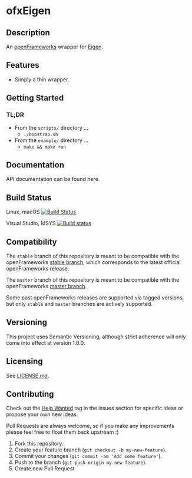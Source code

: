 # ofxEigen


## Description

An [openFrameworks](http://openframeworks.cc) wrapper for [Eigen](http://eigen.tuxfamily.org/).

## Features

-   Simply a thin wrapper.

## Getting Started

### TL;DR
-   From the `scripts/` directory ...
    -   `./boostrap.sh`
-   From the `example/` directory ...
    -   `make && make run`

## Documentation

API documentation can be found here.

## Build Status

Linux, macOS [![Build Status](https://travis-ci.org/bakercp/ofxEigen.svg?branch=master)](https://travis-ci.org/bakercp/ofxEigen)

Visual Studio, MSYS [![Build status](https://ci.appveyor.com/api/projects/status/87myb15hf4x9kc8t/branch/master?svg=true)](https://ci.appveyor.com/project/bakercp/ofxeigen/branch/master)



## Compatibility

The `stable` branch of this repository is meant to be compatible with the openFrameworks [stable branch](https://github.com/openframeworks/openFrameworks/tree/stable), which corresponds to the latest official openFrameworks release.

The `master` branch of this repository is meant to be compatible with the openFrameworks [master branch](https://github.com/openframeworks/openFrameworks/tree/master).

Some past openFrameworks releases are supported via tagged versions, but only `stable` and `master` branches are actively supported.

## Versioning

This project uses Semantic Versioning, although strict adherence will only come into effect at version 1.0.0.

## Licensing

See [LICENSE.md](LICENSE.md).

## Contributing

Check out the [Help Wanted](https://github.com/bakercp/ofxEigen/issues?q=is%3Aissue+is%3Aopen+label%3A%22help+wanted%22) tag in the issues section for specific ideas or propose your own new ideas.

Pull Requests are always welcome, so if you make any improvements please feel free to float them back upstream :)

1.  Fork this repository.
2.  Create your feature branch (`git checkout -b my-new-feature`).
3.  Commit your changes (`git commit -am 'Add some feature'`).
4.  Push to the branch (`git push origin my-new-feature`).
5.  Create new Pull Request.
